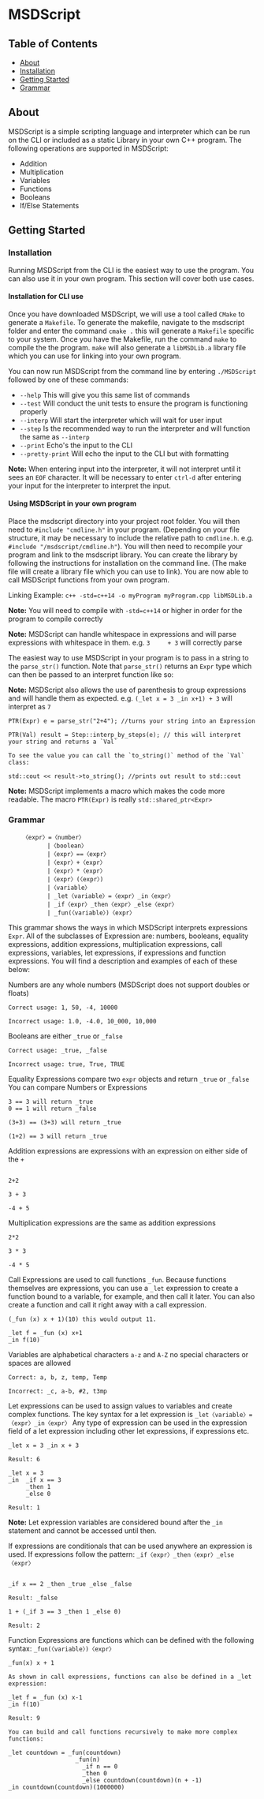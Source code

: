 # MSDScript

## Table of Contents
+ [About](#about)
+ [Installation](#installation)
+ [Getting Started](#gettingstarted)
+ [Grammar](#grammar)

## About <a name = "about"></a>
MSDScript is a simple scripting language and interpreter which can be run on the CLI or included as a static Library in your own C++ program. The following operations are supported in MSDScript:

- Addition
- Multiplication
- Variables
- Functions
- Booleans
- If/Else Statements

## Getting Started <a name = "gettingstarted"></a>

### Installation <a name = "installation"></a>

Running MSDScript from the CLI is the easiest way to use the program. You can also use it in your own program. This section will cover both use cases.

#### Installation for CLI use

Once you have downloaded MSDScript, we will use a tool called `CMake` to generate a `Makefile`. To generate the makefile, navigate to the msdscript folder and enter the command `cmake .` this will generate a `Makefile` specific to your system. Once you have the Makefile, run the command `make` to compile the the program. `make` will also generate a `libMSDLib.a` library file which you can use for linking into your own program.

You can now run MSDScript from the command line by entering `./MSDScript` followed by one of these commands:

- `--help` This will give you this same list of commands
- `--test` Will conduct the unit tests to ensure the program is functioning properly
- `--interp` Will start the interpreter which will wait for user input
- `--step` Is the recommended way to run the interpreter and will function the same as `--interp`
- `--print` Echo's the input to the CLI
- `--pretty-print` Will echo the input to the CLI but with formatting

<b>Note:</b> When entering input into the interpreter, it will not interpret until it sees an `EOF` character. It will be necessary to enter `ctrl-d` after entering your input for the interpreter to interpret the input.

#### Using MSDScript in your own program

Place the msdscript directory into your project root folder. You will then need to `#include "cmdline.h"` in your program. (Depending on your file structure, it may be necessary to include the relative path to `cmdline.h`. e.g. `#include "/msdscript/cmdline.h"`). You will then need to recompile your program and link to the msdscript library. You can create the library by following the instructions for installation on the command line. (The make file will create a library file which you can use to link). You are now able to call MSDScript functions from your own program.

Linking Example: `c++ -std=c++14 -o myProgram myProgram.cpp libMSDLib.a`

<b>Note:</b> You will need to compile with `-std=c++14` or higher in order for the program to compile correctly

<b> Note:</b> MSDScript can handle whitespace in expressions and will parse expressions with whitespace in them. e.g. `3     + 3` will correctly parse

The easiest way to use MSDScript in your program is to pass in a string to the `parse_str()` function. Note that `parse_str()` returns an `Expr` type which can then be passed to an interpret function like so:

<b>Note:</b> MSDScript also allows the use of parenthesis to group expressions and will handle them as expected. e.g. `(_let x = 3 _in x+1) + 3` will interpret as `7`

```
PTR(Expr) e = parse_str("2+4"); //turns your string into an Expression

PTR(Val) result = Step::interp_by_steps(e); // this will interpret your string and returns a `Val`

To see the value you can call the `to_string()` method of the `Val` class:

std::cout << result->to_string(); //prints out result to std::cout

```

<b>Note:</b> MSDScript implements a macro which makes the code more readable. The macro `PTR(Expr)` is really `std::shared_ptr<Expr>`

### Grammar <a name = "grammar"></a>
```
    〈expr〉=〈number〉
           |〈boolean〉
           |〈expr〉==〈expr〉
           |〈expr〉+〈expr〉
           |〈expr〉*〈expr〉
           |〈expr〉(〈expr〉)
           |〈variable〉
           | _let〈variable〉=〈expr〉_in〈expr〉
           | _if〈expr〉_then〈expr〉_else〈expr〉
           | _fun(〈variable〉)〈expr〉
```

This grammar shows the ways in which MSDScript interprets expressions `Expr`. All of the subclasses of Expression are: numbers, booleans, equality expressions, addition expressions, multiplication expressions, call expressions, variables, let expressions, if expressions and function expressions. You will find a description and examples of each of these below:

Numbers are any whole numbers (MSDScript does not support doubles or floats)

```
Correct usage: 1, 50, -4, 10000

Incorrect usage: 1.0, -4.0, 10_000, 10,000

```

Booleans are either `_true` or `_false`

```
Correct usage: _true, _false

Incorrect usage: true, True, TRUE

```

Equality Expressions compare two `expr` objects and return `_true` or `_false` You can compare Numbers or Expressions

```
3 == 3 will return _true
0 == 1 will return _false

(3+3) == (3+3) will return _true

(1+2) == 3 will return _true

```
Addition expressions are expressions with an expression on either side of the `+`

```

2+2

3 + 3

-4 + 5

```

Multiplication expressions are the same as addition expressions

```
2*2

3 * 3

-4 * 5

```

Call Expressions are used to call functions `_fun`. Because functions themselves are expressions, you can use a `_let` expression to create a function bound to a variable, for example, and then call it later. You can also create a function and call it right away with a call expression.

```
(_fun (x) x + 1)(10) this would output 11.

_let f = _fun (x) x+1
_in f(10)

```

Variables are alphabetical characters `a-z` and `A-Z` no special characters or spaces are allowed

```
Correct: a, b, z, temp, Temp

Incorrect: _c, a-b, #2, t3mp 

```

Let expressions can be used to assign values to variables and create complex functions. The key syntax for a let expression is `_let〈variable〉=〈expr〉_in〈expr〉` Any type of expression can be used in the expression field of a let expression including other let expressions, if expressions etc.

```
_let x = 3 _in x + 3

Result: 6

_let x = 3
_in  _if x == 3
     _then 1
     _else 0

Result: 1

```

<b>Note:</b> Let expression variables are considered bound after the `_in` statement and cannot be accessed until then.

If expressions are conditionals that can be used anywhere an expression is used. If expressions follow the pattern: `_if〈expr〉_then〈expr〉_else〈expr〉`

```

_if x == 2 _then _true _else _false

Result: _false

1 + (_if 3 == 3 _then 1 _else 0)

Result: 2

```

Function Expressions are functions which can be defined with the following syntax: `_fun(〈variable〉)〈expr〉`

```
_fun(x) x + 1

As shown in call expressions, functions can also be defined in a _let expression:

_let f = _fun (x) x-1
_in f(10)

Result: 9

You can build and call functions recursively to make more complex functions:

_let countdown = _fun(countdown)
                   _fun(n)
                     _if n == 0
                     _then 0
                     _else countdown(countdown)(n + -1)
_in countdown(countdown)(1000000)

```



